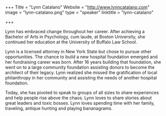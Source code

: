 +++
Title = "Lynn Catalano"
Website = "http://www.lynncatalano.com"
image = "lynn-catalano.png"
type = "speaker"
linktitle = "lynn-catalano"

+++

Lynn has embraced change throughout her career. After achieving a Bachelor of Arts in Psychology, cum laude, at Boston University, she continued her education at the University of Buffalo Law School.

Lynn is a licensed attorney in New York State but chose to pursue other opportunities. The chance to build a new hospital foundation emerged and her fundraising career was born. After 16 years building that foundation, she went on to a large community foundation assisting donors to become the architect of their legacy. Lynn realized she missed the gratification of local philanthropy in her community and assisting the needs of another hospital foundation.

Today, she has pivoted to speak to groups of all sizes to share experiences and help people rise above the chaos. Lynn loves to share stories about great leaders and toxic bosses. Lynn loves spending time with her family, traveling, antique hunting and playing bananagrams.